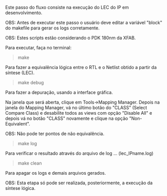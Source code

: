 Este passo do fluxo consiste na execução do LEC do IP em desenvolvimento.

OBS: Antes de executar este passo o usuário deve editar a variável "block" do makefile para
gerar os logs corretamente.

OBS: Estes scripts estão considerando o PDK 180nm da XFAB.

Para executar, faça no terminal:

> make 

Para fazer a equivalência lógica entre o RTL e o Netlist obtido a partir da síntese (LEC).

> make debug

Para fazer a depuração, usando a interface gráfica.

Na janela que será aberta, clique em Tools->Mapping Manager. Depois na janela do Mapping Manager, vá no último
botão do "CLASS" (Select Compare Class) e desabilite todos as views com opção "Disable All" e depois vá 
no botão "CLASS" novamente e clique na opção "Non-Equivalent".

OBS: Não pode ter pontos de não equivalência.

> make log

Para verificar o resultado através do arquivo de log ... (lec_IPname.log)

> make clean 

Para apagar os logs e demais arquivos gerados.

OBS: Esta etapa só pode ser realizada, posteriormente, a execução da síntese lógica.






